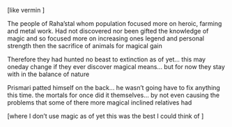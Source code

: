 [like vermin ] 

The people of Raha’stal whom population focused more on heroic, farming and metal work. Had not discovered nor been gifted the knowledge of magic and so focused more on increasing ones legend and personal strength then the sacrifice of animals for magical gain 

Therefore they had hunted no beast to extinction as of yet... this may oneday change if they ever discover magical means... but for now they stay with in the balance of nature 

Prismari patted himself on the back... he wasn’t going have to fix anything this time. the mortals for once did it themselves... by not even causing the problems that some of there more magical inclined relatives had 

[where I don’t use magic as of yet this was the best I could think of ]